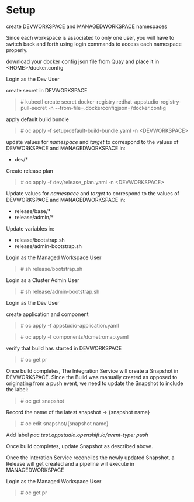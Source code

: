 # Setup

create DEVWORKSPACE and MANAGEDWORKSPACE namespaces

Since each workspace is associated to only one user, you will have to switch back and forth using login
commands to access each namespace properly.

download your docker config json file from Quay and place it in \<HOME\>/docker.config

Login as the Dev User

create secret in DEVWORKSPACE

> \# kubectl create secret docker-registry redhat-appstudio-registry-pull-secret -n <DEVWORKSPACE> --from-file=.dockerconfigjson=<HOME>/docker.config

apply default build bundle

> \# oc apply -f setup/default-build-bundle.yaml -n \<DEVWORKSPACE\>

update values for *namespace* and *target* to correspond to the values of DEVWORKSPACE and MANAGEDWORKSPACE in:

* dev/*

Create release plan

> \# oc apply -f dev/release_plan.yaml -n \<DEVWORKSPACE\>

Update values for *namespace* and *target* to correspond to the values of DEVWORKSPACE and MANAGEDWORKSPACE in:

* release/base/*
* release/admin/*

Update variables in: 

* release/bootstrap.sh
* release/admin-bootstrap.sh

Login as the Managed Workspace User

> \# sh release/bootstrap.sh

Login as a Cluster Admin User

> \# sh release/admin-bootstrap.sh

Login as the Dev User

create application and component

> \# oc apply -f appstudio-application.yaml

> \# oc apply -f components/dcmetromap.yaml

verify that build has started in DEVWORKSPACE

> \# oc get pr

Once build completes, The Integration Service will create a Snapshot in DEVWORKSPACE.
Since the Build was manually created as opposed to originating from a push event, we need to 
update the Snapshot to include the label:

> \# oc get snapshot

Record the name of the latest snapshot -> {snapshot name} 

> \# oc edit snapshot/{snapshot name}

Add label *pac.test.appstudio.openshift.io/event-type: push*

Once build completes, update Snapshot as described above.

Once the Interation Service reconciles the newly updated Snapshot, a Release will get created 
and a pipeline will execute in MANAGEDWORKSPACE

Login as the Managed Workspace User

> \# oc get pr

